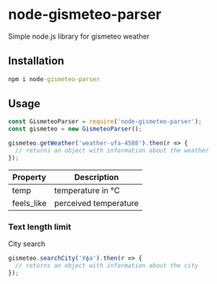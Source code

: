 # node-gismeteo-parser
Simple node.js library for gismeteo weather

## Installation
```cmd
npm i node-gismeteo-parser
```

## Usage

```js
const GismeteoParser = require('node-gismeteo-parser');
const gismeteo = new GismeteoParser();

gismeteo.getWeather('weather-ufa-4588').then(r => {
  // returns an object with information about the weather
});
```

Property | Description
--- | --- 
temp | temperature in °C
feels_like | perceived temperature

### Text length limit 
City search

```js
gismeteo.searchCity('Уфа').then(r => {
  // returns an object with information about the city
});
```
